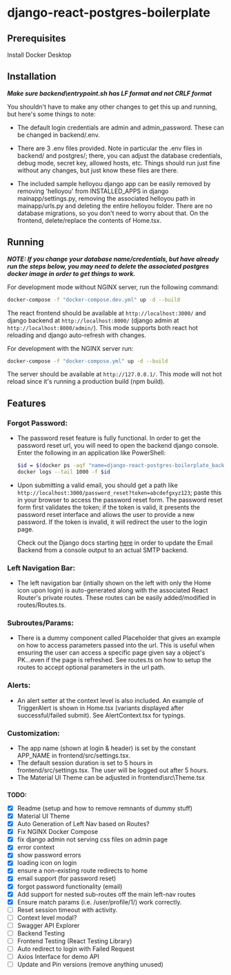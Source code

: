 # django-react-postgres-boilerplate

## Prerequisites
Install Docker Desktop

## Installation

**_Make sure backend\entrypoint.sh has LF format and not CRLF format_**

You shouldn't have to make any other changes to get this up and running, but here's some things to note:

- The default login credentials are admin and admin_password. These can be changed in backend/.env.

- There are 3 .env files provided. Note in particular the .env files in backend/ and postgres/; there, you can adjust the database credentials, debug mode, secret key, allowed hosts, etc. Things should run just fine without any changes, but just know these files are there.

- The included sample helloyou django app can be easily removed by removing 'helloyou' from INSTALLED_APPS in django mainapp/settings.py, removing the associated helloyou path in mainapp/urls.py and deleting the entire helloyou folder. There are no database migrations, so you don't need to worry about that. On the frontend, delete/replace the contents of Home.tsx.

## Running


**_NOTE: If you change your database name/credentials, but have already run the steps below, you may need to delete the associated postgres docker image in order to get things to work._**

For development mode without NGINX server, run the following command:

```sh
docker-compose -f "docker-compose.dev.yml" up -d --build
```
The react frontend should be available at `http://localhost:3000/` and django backend at `http://localhost:8000/` (django admin at `http://localhost:8000/admin/`). This mode supports both react hot reloading and django auto-refresh with changes.

For development with the NGINX server run:
```sh
docker-compose -f "docker-compose.yml" up -d --build
```
The server should be available at `http://127.0.0.1/`. This mode will not hot reload since it's running a production build (npm build).


## Features
### Forgot Password:
- The password reset feature is fully functional. In order to get the password reset url, you will need to open the backend django console. Enter the following in an application like PowerShell:
    ```sh
    $id = $(docker ps -aqf "name=django-react-postgres-boilerplate_backend")
    docker logs --tail 1000 -f $id
    ```
- Upon submitting a valid email, you should get a path like `http://localhost:3000/password_reset?token=abcdefgxyz123`; paste this in your browser to access the password reset form. The password reset form first validates the token; if the token is valid, it presents the password reset interface and allows the user to provide a new password. If the token is invalid, it will redirect the user to the login page.

    Check out the Django docs starting [here](https://docs.djangoproject.com/en/3.1/topics/email/#smtp-backend) in order to update the Email Backend from a console output to an actual SMTP backend.

### Left Navigation Bar:
- The left navigation bar (intially shown on the left with only the Home icon upon login) is auto-generated along with the associated React Router's private routes. These routes can be easily added/modified in routes/Routes.ts.

### Subroutes/Params:
- There is a dummy component called Placeholder that gives an example on how to access parameters passed into the url. This is useful when ensuring the user can access a specific page given say a object's PK...even if the page is refreshed. See routes.ts on how to setup the routes to accept optional parameters in the url path.
  
### Alerts:
- An alert setter at the context level is also included. An example of TriggerAlert is shown in Home.tsx (variants displayed after successful/failed submit). See AlertContext.tsx for typings.

### Customization:
- The app name (shown at login & header) is set by the constant APP_NAME in frontend/src/settings.tsx.
- The default session duration is set to 5 hours in frontend/src/settings.tsx. The user will be logged out after 5 hours.
- The Material UI Theme can be adjusted in frontend\src\Theme.tsx

###

**TODO:**
- [x] Readme (setup and how to remove remnants of dummy stuff)
- [x] Material UI Theme
- [x] Auto Generation of Left Nav based on Routes?
- [x] Fix NGINX Docker Compose
- [x] fix django admin not serving css files on admin page
- [x] error context
- [x] show password errors
- [x] loading icon on login
- [x] ensure a non-existing route redirects to home 
- [x] email support (for password reset)
- [x] forgot password functionality (email)
- [x] Add support for nested sub-routes off the main left-nav routes
- [x] Ensure match params (i.e. /user/profile/1/) work correctly.
- [ ] Reset session timeout with activity.
- [ ] Context level modal?
- [ ] Swagger API Explorer
- [ ] Backend Testing
- [ ] Frontend Testing (React Testing Library)
- [ ] Auto redirect to login with Failed Request
- [ ] Axios Interface for demo API
- [ ] Update and Pin versions (remove anything unused)